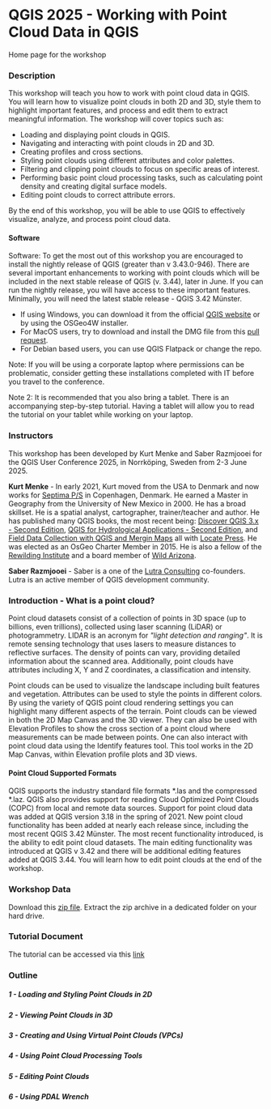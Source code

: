 # QGIS 2025 - Working with Point Cloud Data in QGIS
Home page for the workshop

### Description
This workshop will teach you how to work with point cloud data in QGIS. You will learn how to visualize point clouds in both 2D and 3D, style them to highlight important features, and process and edit them to extract meaningful information. The workshop will cover topics such as:

* Loading and displaying point clouds in QGIS.
* Navigating and interacting with point clouds in 2D and 3D.
* Creating profiles and cross sections.
* Styling point clouds using different attributes and color palettes.
* Filtering and clipping point clouds to focus on specific areas of interest.
* Performing basic point cloud processing tasks, such as calculating point density and creating digital surface models.
* Editing point clouds to correct attribute errors.

By the end of this workshop, you will be able to use QGIS to effectively visualize, analyze, and process point cloud data.

#### Software
Software:
To get the most out of this workshop you are encouraged to install the nightly release of QGIS (greater than v 3.43.0-946). There are several important enhancements to working with point clouds which will be included in the next stable release of QGIS (v. 3.44), later in June. If you can run the nightly release, you will have access to these important features. Minimally, you will need the latest stable release - QGIS 3.42 Münster.

* If using Windows, you can download it from the official [QGIS website](https://qgis.org/download/) or by using the OSGeo4W installer.
* For MacOS users, try to download and install the DMG file from this [pull request](https://github.com/qgis/QGIS/pull/60039).
* For Debian based users, you can use QGIS Flatpack or change the repo.

Note: If you will be using a corporate laptop where permissions can be problematic, consider getting these installations completed with IT before you travel to the conference.

Note 2: It is recommended that you also bring a tablet. There is an accompanying step-by-step tutorial. Having a tablet will allow you to read the tutorial on your tablet while working on your laptop.

### Instructors
This workshop has been developed by Kurt Menke and Saber Razmjooei for the QGIS User Conference 2025, in Norrköping, Sweden from 2-3 June 2025.

**Kurt Menke** - In early 2021, Kurt moved from the USA to Denmark and now works for [Septima P/S](https://septima.dk/) in Copenhagen, Denmark. He earned a Master in Geography from the 
University of New Mexico in 2000. He has a broad skillset. He is a spatial analyst, cartographer, trainer/teacher and author. He has published many QGIS books, the most recent being: 
[Discover QGIS 3.x - Second Edition](https://locatepress.com/book/dq32), [QGIS for Hydrological Applications - Second Edition](https://locatepress.com/book/hyd2), and 
[Field Data Collection with QGIS and Mergin Maps](https://locatepress.com/book/mergin-maps) all with [Locate Press](https://locatepress.com/). He was elected as an OsGeo Charter Member 
in 2015. He is also a fellow of the [Rewilding Institute](https://rewilding.org/) and a board member of [Wild Arizona](https://www.wildarizona.org/).

**Saber Razmjooei** - Saber is a one of the [Lutra Consulting](https://www.lutraconsulting.co.uk/) co-founders. Lutra is an active member of QGIS development community.

### Introduction - What is a point cloud?
Point cloud datasets consist of a collection of points in 3D space (up to billions, even trillions), collected using laser scanning (LiDAR) or photogrammetry. LIDAR is an acronym for 
*"light detection and ranging"*. It is remote sensing technology that uses lasers to measure distances to reflective surfaces. The density of points can vary, 
providing detailed information about the scanned area. Additionally, point clouds have attributes including X, Y and Z coordinates, a classification and intensity. 

Point clouds can be used to visualize the landscape including built features and vegetation. Attributes can be used to style the points in different colors. By using the variety of 
QGIS point cloud rendering settings you can highlight many different aspects of the terrain. Point clouds can be viewed in both the 2D Map Canvas and the 3D viewer. They can also 
be used with Elevation Profiles to show the cross section of a point cloud where measurements can be made between points. One can also interact with point cloud data using the Identify 
features tool. This tool works in the 2D Map Canvas, within Elevation profile plots and 3D views. 

#### Point Cloud Supported Formats
QGIS supports the industry standard file formats *.las and the compressed *.laz. QGIS also provides support for reading Cloud Optimized Point Clouds (COPC) from local and remote data sources. 
Support for point cloud data was added at QGIS version 3.18 in the spring of 2021. New point cloud functionality has been added at nearly each release since, including the most recent 
QGIS 3.42 Münster. The most recent functionality introduced, is the ability to edit point cloud datasets. The main editing functionality was introduced at QGIS v 3.42 and there will be additional 
editing features added at QGIS 3.44. You will learn how to edit point clouds at the end of the workshop. 

### Workshop Data
Download this [zip file](https://drive.google.com/file/d/1q5q0uSJii9htEKU8r99o9R6i51P3MSkS/view?usp=sharing). Extract the zip archive in a dedicated folder on your hard drive.

### Tutorial Document
The tutorial can be accessed via this [link](https://docs.google.com/document/d/1hWMghUmzSkYkUm4cvnHn2DKLEzGdnxf6dnSMIHNWNfM/edit?usp=sharing)

### Outline

##### 1 - Loading and Styling Point Clouds in 2D
##### 2 - Viewing Point Clouds in 3D
##### 3 - Creating and Using Virtual Point Clouds (VPCs)
##### 4 - Using Point Cloud Processing Tools
##### 5 - Editing Point Clouds
##### 6 - Using PDAL Wrench
